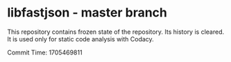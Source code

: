 # libfastjson - master branch

This repository contains frozen state of the repository.
Its history is cleared. It is used only for static code
analysis with Codacy.

Commit Time: 1705469811